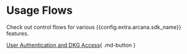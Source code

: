 # Usage Flows

Check out control flows for various {{config.extra.arcana.sdk_name}} features.

[User Authentication and DKG Access](./user_auth_and_dkg.md){ .md-button }